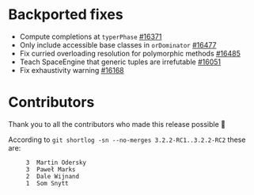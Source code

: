 # Backported fixes

- Compute completions at `typerPhase` [#16371](https://github.com/lampepfl/dotty/pull/16371)
- Only include accessible base classes in `orDominator` [#16477](https://github.com/lampepfl/dotty/pull/16477)
- Fix curried overloading resolution for polymorphic methods [#16485](https://github.com/lampepfl/dotty/pull/16485)
- Teach SpaceEngine that generic tuples are irrefutable [#16051](https://github.com/lampepfl/dotty/pull/16051)
- Fix exhaustivity warning [#16168](https://github.com/lampepfl/dotty/pull/16168)

# Contributors

Thank you to all the contributors who made this release possible 🎉

According to `git shortlog -sn --no-merges 3.2.2-RC1..3.2.2-RC2` these are:

```
     3  Martin Odersky
     3  Paweł Marks
     2  Dale Wijnand
     1  Som Snytt
```
